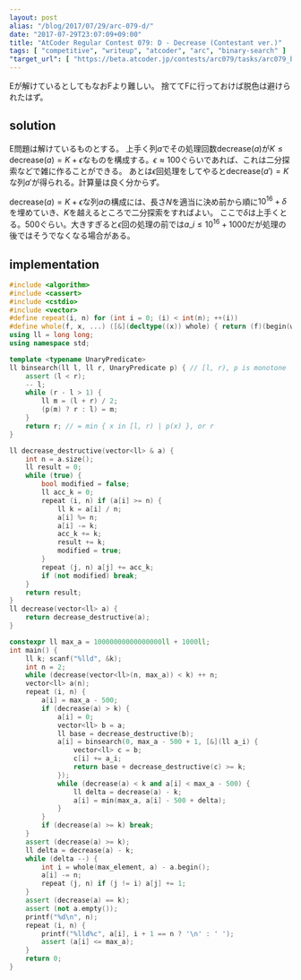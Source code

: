 ```yaml
---
layout: post
alias: "/blog/2017/07/29/arc-079-d/"
date: "2017-07-29T23:07:09+09:00"
title: "AtCoder Regular Contest 079: D - Decrease (Contestant ver.)"
tags: [ "competitive", "writeup", "atcoder", "arc", "binary-search" ]
"target_url": [ "https://beta.atcoder.jp/contests/arc079/tasks/arc079_b" ]
---
```


Eが解けているとしてもなおFより難しい。
捨ててFに行っておけば脱色は避けられたはず。

## solution

E問題は解けているものとする。
上手く列$a$でその処理回数$\mathrm{decrease}(a)$が$K \le \mathrm{decrease}(a) = K + \epsilon$なものを構成する。$\epsilon \approx 100$ぐらいであれば、これは二分探索などで雑に作ることができる。
あとは$\epsilon$回処理をしてやると$\mathrm{decrease}(a') = K$な列$a'$が得られる。計算量は良く分からず。

$\mathrm{decrease}(a) = K + \epsilon$な列$a$の構成には、長さ$N$を適当に決め前から順に${10}^{16} + \delta$を埋めていき、$K$を越えるところで二分探索をすればよい。
ここで$\delta$は上手くとる。$500$ぐらい。大きすぎると$\epsilon$回の処理の前では$a\_i \le {10}^{16} + 1000$だが処理の後ではそうでなくなる場合がある。

## implementation

``` c++
#include <algorithm>
#include <cassert>
#include <cstdio>
#include <vector>
#define repeat(i, n) for (int i = 0; (i) < int(n); ++(i))
#define whole(f, x, ...) ([&](decltype((x)) whole) { return (f)(begin(whole), end(whole), ## __VA_ARGS__); })(x)
using ll = long long;
using namespace std;

template <typename UnaryPredicate>
ll binsearch(ll l, ll r, UnaryPredicate p) { // [l, r), p is monotone
    assert (l < r);
    -- l;
    while (r - l > 1) {
        ll m = (l + r) / 2;
        (p(m) ? r : l) = m;
    }
    return r; // = min { x in [l, r) | p(x) }, or r
}

ll decrease_destructive(vector<ll> & a) {
    int n = a.size();
    ll result = 0;
    while (true) {
        bool modified = false;
        ll acc_k = 0;
        repeat (i, n) if (a[i] >= n) {
            ll k = a[i] / n;
            a[i] %= n;
            a[i] -= k;
            acc_k += k;
            result += k;
            modified = true;
        }
        repeat (j, n) a[j] += acc_k;
        if (not modified) break;
    }
    return result;
}
ll decrease(vector<ll> a) {
    return decrease_destructive(a);
}

constexpr ll max_a = 10000000000000000ll + 1000ll;
int main() {
    ll k; scanf("%lld", &k);
    int n = 2;
    while (decrease(vector<ll>(n, max_a)) < k) ++ n;
    vector<ll> a(n);
    repeat (i, n) {
        a[i] = max_a - 500;
        if (decrease(a) > k) {
            a[i] = 0;
            vector<ll> b = a;
            ll base = decrease_destructive(b);
            a[i] = binsearch(0, max_a - 500 + 1, [&](ll a_i) {
                vector<ll> c = b;
                c[i] += a_i;
                return base + decrease_destructive(c) >= k;
            });
            while (decrease(a) < k and a[i] < max_a - 500) {
                ll delta = decrease(a) - k;
                a[i] = min(max_a, a[i] - 500 + delta);
            }
        }
        if (decrease(a) >= k) break;
    }
    assert (decrease(a) >= k);
    ll delta = decrease(a) - k;
    while (delta --) {
        int i = whole(max_element, a) - a.begin();
        a[i] -= n;
        repeat (j, n) if (j != i) a[j] += 1;
    }
    assert (decrease(a) == k);
    assert (not a.empty());
    printf("%d\n", n);
    repeat (i, n) {
        printf("%lld%c", a[i], i + 1 == n ? '\n' : ' ');
        assert (a[i] <= max_a);
    }
    return 0;
}
```
